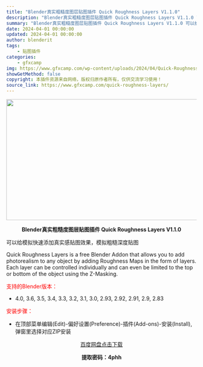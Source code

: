 ```yaml
---
title: "Blender真实粗糙度图层贴图插件 Quick Roughness Layers V1.1.0"
description: "Blender真实粗糙度图层贴图插件 Quick Roughness Layers V1.1.0 可以给模拟快速添加真实感贴图效果，模拟粗糙深度贴图 Quick Roughness Layers is..."
summary: "Blender真实粗糙度图层贴图插件 Quick Roughness Layers V1.1.0 可以给模拟快速添加真实感贴图效果，模拟粗糙深度贴图 Quick Roughness Layers is..."
date: 2024-04-01 00:00:00
updated: 2024-04-01 00:00:00
author: blenderit
tags: 
    - 贴图插件
categories:
    - gfxcamp
img: https://www.gfxcamp.com/wp-content/uploads/2024/04/Quick-Roughness-Layers.jpg
showGetMethod: false
copyright: 本插件资源来自网络，版权归原作者所有，仅供交流学习使用！
source_link: https://www.gfxcamp.com/quick-roughness-layers/
---
```

<div><p><img decoding="async" class="aligncenter size-full wp-image-120593" src="https://www.gfxcamp.com/wp-content/uploads/2024/04/Quick-Roughness-Layers.jpg" data-src="https://www.gfxcamp.com/wp-content/uploads/2024/04/Quick-Roughness-Layers.jpg" alt="" width="640" height="319" data-srcset="https://www.gfxcamp.com/wp-content/uploads/2024/04/Quick-Roughness-Layers.jpg 640w, https://www.gfxcamp.com/wp-content/uploads/2024/04/Quick-Roughness-Layers-150x75.jpg 150w" data-sizes="(max-width: 640px) 100vw, 640px"></p><p style="text-align: center;"><strong>Blender真实粗糙度图层贴图插件 Quick Roughness Layers V1.1.0</strong></p><p>可以给模拟快速添加真实感贴图效果，模拟粗糙深度贴图</p><p>Quick Roughness Layers is a free Blender Addon that allows you to add photorealism to any object by adding Roughness Maps in the form of layers. Each layer can be controlled individually and can even be limited to the top or bottom of the object using the Z-Masking.</p><p style="text-align: left;"><span style="color: #ff0000;">支持的Blender版本：</span></p><ul>
<li style="text-align: left;">4.0, 3.6, 3.5, 3.4, 3.3, 3.2, 3.1, 3.0, 2.93, 2.92, 2.91, 2.9, 2.83</li>
</ul><p style="text-align: left;"><span style="color: #ff0000;">安装步骤：</span></p><ul>
<li>在顶部菜单编辑(Edit)-偏好设置(Preference)-插件(Add-ons)-安装(Install),弹窗里选择对应ZIP安装</li>
</ul><p style="text-align: center;"><a class="maxbutton-3 maxbutton maxbutton-baidu" target="_blank" rel="noopener" href="https://pan.baidu.com/s/18tcLDrjpzLvLT2NH9UihYg?pwd=4phh"><span class="mb-text">百度网盘点击下载</span></a></p><p style="text-align: center;"><strong>提取密码：4phh</strong></p></div>